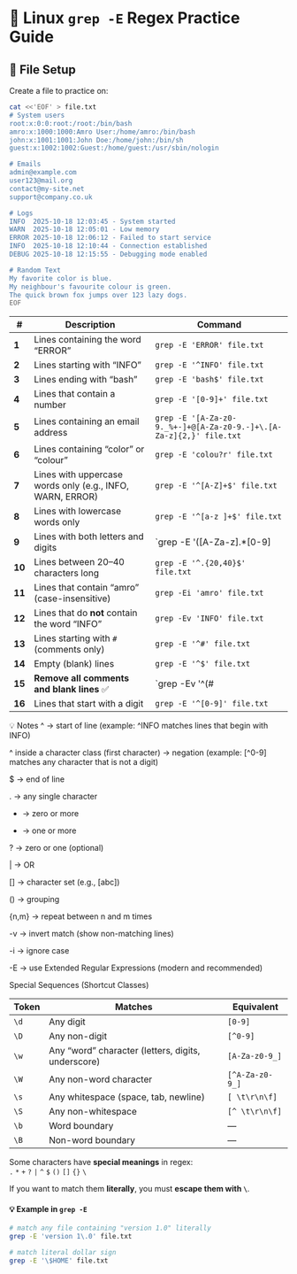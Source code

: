 # 🧩 Linux `grep -E` Regex Practice Guide

## 📘 File Setup
Create a file to practice on:
```bash
cat <<'EOF' > file.txt
# System users
root:x:0:0:root:/root:/bin/bash
amro:x:1000:1000:Amro User:/home/amro:/bin/bash
john:x:1001:1001:John Doe:/home/john:/bin/sh
guest:x:1002:1002:Guest:/home/guest:/usr/sbin/nologin

# Emails
admin@example.com
user123@mail.org
contact@my-site.net
support@company.co.uk

# Logs
INFO  2025-10-18 12:03:45 - System started
WARN  2025-10-18 12:05:01 - Low memory
ERROR 2025-10-18 12:06:12 - Failed to start service
INFO  2025-10-18 12:10:44 - Connection established
DEBUG 2025-10-18 12:15:55 - Debugging mode enabled

# Random Text
My favorite color is blue.
My neighbour's favourite colour is green.
The quick brown fox jumps over 123 lazy dogs.
EOF
```
| # | Description | Command |
|---|--------------|----------|
| **1** | Lines containing the word “ERROR” | `grep -E 'ERROR' file.txt` |
| **2** | Lines starting with “INFO” | `grep -E '^INFO' file.txt` |
| **3** | Lines ending with “bash” | `grep -E 'bash$' file.txt` |
| **4** | Lines that contain a number | `grep -E '[0-9]+' file.txt` |
| **5** | Lines containing an email address | `grep -E '[A-Za-z0-9._%+-]+@[A-Za-z0-9.-]+\.[A-Za-z]{2,}' file.txt` |
| **6** | Lines containing “color” or “colour” | `grep -E 'colou?r' file.txt` |
| **7** | Lines with uppercase words only (e.g., INFO, WARN, ERROR) | `grep -E '^[A-Z]+$' file.txt` |
| **8** | Lines with lowercase words only | `grep -E '^[a-z ]+$' file.txt` |
| **9** | Lines with both letters and digits | `grep -E '([A-Za-z].*[0-9]|[0-9].*[A-Za-z])' file.txt` |
| **10** | Lines between 20–40 characters long | `grep -E '^.{20,40}$' file.txt` |
| **11** | Lines that contain “amro” (case-insensitive) | `grep -Ei 'amro' file.txt` |
| **12** | Lines that do **not** contain the word “INFO” | `grep -Ev 'INFO' file.txt` |
| **13** | Lines starting with `#` (comments only) | `grep -E '^#' file.txt` |
| **14** | Empty (blank) lines | `grep -E '^$' file.txt` |
| **15** | **Remove all comments and blank lines** ✅ | `grep -Ev '^(#|$)' file.txt` |
| **16** | Lines that start with a digit | `grep -E '^[0-9]' file.txt` |


💡 Notes
^ → start of line (example: ^INFO matches lines that begin with INFO)

^ inside a character class (first character) → negation (example: [^0-9] matches any character that is not a digit)

$ → end of line

. → any single character

* → zero or more

+ → one or more

? → zero or one (optional)

| → OR

[] → character set (e.g., [abc])

() → grouping

{n,m} → repeat between n and m times

-v → invert match (show non-matching lines)

-i → ignore case

-E → use Extended Regular Expressions (modern and recommended)

Special Sequences (Shortcut Classes)

| Token | Matches                                            | Equivalent      |
| ----- | -------------------------------------------------- | --------------- |
| `\d`  | Any digit                                          | `[0-9]`         |
| `\D`  | Any non-digit                                      | `[^0-9]`        |
| `\w`  | Any “word” character (letters, digits, underscore) | `[A-Za-z0-9_]`  |
| `\W`  | Any non-word character                             | `[^A-Za-z0-9_]` |
| `\s`  | Any whitespace (space, tab, newline)               | `[ \t\r\n\f]`   |
| `\S`  | Any non-whitespace                                 | `[^ \t\r\n\f]`  |
| `\b`  | Word boundary                                      | —               |
| `\B`  | Non-word boundary                                  | —               |

Some characters have **special meanings** in regex:  
`.` `*` `+` `?` `|` `^` `$` `()` `[]` `{}` `\`

If you want to match them **literally**, you must **escape them with `\`**.
#### 💡 Example in `grep -E`
```bash
# match any file containing "version 1.0" literally
grep -E 'version 1\.0' file.txt

# match literal dollar sign
grep -E '\$HOME' file.txt
